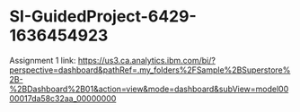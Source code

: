 # SI-GuidedProject-6429-1636454923
Assignment 1 link: https://us3.ca.analytics.ibm.com/bi/?perspective=dashboard&pathRef=.my_folders%2FSample%2BSuperstore%2B-%2BDashboard%2B01&action=view&mode=dashboard&subView=model0000017da58c32aa_00000000
